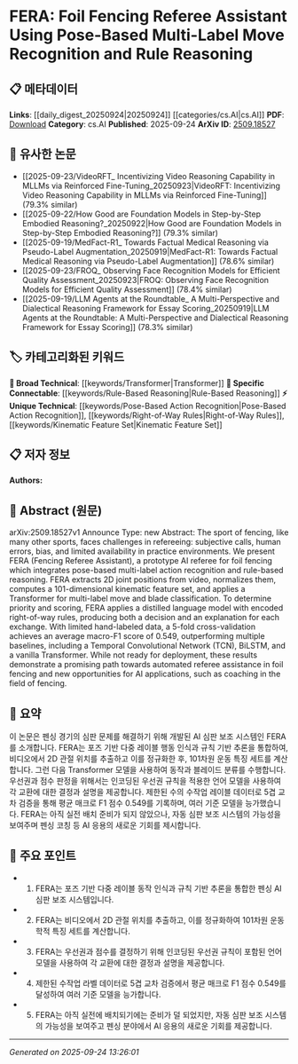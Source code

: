 <!-- KEYWORD_LINKING_METADATA:
{
  "processed_timestamp": "2025-09-24T13:26:01.188709",
  "vocabulary_version": "1.0",
  "selected_keywords": [
    "Transformer",
    "Pose-Based Action Recognition",
    "Rule-Based Reasoning",
    "Right-of-Way Rules",
    "Kinematic Feature Set"
  ],
  "rejected_keywords": [],
  "similarity_scores": {
    "Transformer": 0.85,
    "Pose-Based Action Recognition": 0.72,
    "Rule-Based Reasoning": 0.7,
    "Right-of-Way Rules": 0.68,
    "Kinematic Feature Set": 0.66
  },
  "extraction_method": "AI_prompt_based",
  "budget_applied": true,
  "candidates_json": {
    "candidates": [
      {
        "surface": "Transformer",
        "canonical": "Transformer",
        "aliases": [],
        "category": "broad_technical",
        "rationale": "Transformers are a key component in the system's architecture, linking to broader AI and machine learning discussions.",
        "novelty_score": 0.45,
        "connectivity_score": 0.88,
        "specificity_score": 0.7,
        "link_intent_score": 0.85
      },
      {
        "surface": "Pose-Based Action Recognition",
        "canonical": "Pose-Based Action Recognition",
        "aliases": [
          "Pose Recognition",
          "Action Recognition"
        ],
        "category": "unique_technical",
        "rationale": "This technique is central to the paper's methodology, providing a unique angle for linking AI in sports.",
        "novelty_score": 0.78,
        "connectivity_score": 0.65,
        "specificity_score": 0.82,
        "link_intent_score": 0.72
      },
      {
        "surface": "Rule-Based Reasoning",
        "canonical": "Rule-Based Reasoning",
        "aliases": [
          "Rule Reasoning"
        ],
        "category": "specific_connectable",
        "rationale": "It connects to discussions on AI systems that incorporate logical reasoning processes.",
        "novelty_score": 0.6,
        "connectivity_score": 0.75,
        "specificity_score": 0.78,
        "link_intent_score": 0.7
      },
      {
        "surface": "Right-of-Way Rules",
        "canonical": "Right-of-Way Rules",
        "aliases": [
          "Priority Rules"
        ],
        "category": "unique_technical",
        "rationale": "These rules are essential for understanding the decision-making process in the AI system.",
        "novelty_score": 0.72,
        "connectivity_score": 0.6,
        "specificity_score": 0.85,
        "link_intent_score": 0.68
      },
      {
        "surface": "Kinematic Feature Set",
        "canonical": "Kinematic Feature Set",
        "aliases": [
          "Kinematic Features"
        ],
        "category": "unique_technical",
        "rationale": "This feature set is crucial for the system's ability to analyze movements, linking to biomechanics in AI.",
        "novelty_score": 0.65,
        "connectivity_score": 0.68,
        "specificity_score": 0.8,
        "link_intent_score": 0.66
      }
    ],
    "ban_list_suggestions": [
      "AI Referee",
      "Foil Fencing"
    ]
  },
  "decisions": [
    {
      "candidate_surface": "Transformer",
      "resolved_canonical": "Transformer",
      "decision": "linked",
      "scores": {
        "novelty": 0.45,
        "connectivity": 0.88,
        "specificity": 0.7,
        "link_intent": 0.85
      }
    },
    {
      "candidate_surface": "Pose-Based Action Recognition",
      "resolved_canonical": "Pose-Based Action Recognition",
      "decision": "linked",
      "scores": {
        "novelty": 0.78,
        "connectivity": 0.65,
        "specificity": 0.82,
        "link_intent": 0.72
      }
    },
    {
      "candidate_surface": "Rule-Based Reasoning",
      "resolved_canonical": "Rule-Based Reasoning",
      "decision": "linked",
      "scores": {
        "novelty": 0.6,
        "connectivity": 0.75,
        "specificity": 0.78,
        "link_intent": 0.7
      }
    },
    {
      "candidate_surface": "Right-of-Way Rules",
      "resolved_canonical": "Right-of-Way Rules",
      "decision": "linked",
      "scores": {
        "novelty": 0.72,
        "connectivity": 0.6,
        "specificity": 0.85,
        "link_intent": 0.68
      }
    },
    {
      "candidate_surface": "Kinematic Feature Set",
      "resolved_canonical": "Kinematic Feature Set",
      "decision": "linked",
      "scores": {
        "novelty": 0.65,
        "connectivity": 0.68,
        "specificity": 0.8,
        "link_intent": 0.66
      }
    }
  ]
}
-->

# FERA: Foil Fencing Referee Assistant Using Pose-Based Multi-Label Move Recognition and Rule Reasoning

## 📋 메타데이터

**Links**: [[daily_digest_20250924|20250924]] [[categories/cs.AI|cs.AI]]
**PDF**: [Download](https://arxiv.org/pdf/2509.18527.pdf)
**Category**: cs.AI
**Published**: 2025-09-24
**ArXiv ID**: [2509.18527](https://arxiv.org/abs/2509.18527)

## 🔗 유사한 논문
- [[2025-09-23/VideoRFT_ Incentivizing Video Reasoning Capability in MLLMs via Reinforced Fine-Tuning_20250923|VideoRFT: Incentivizing Video Reasoning Capability in MLLMs via Reinforced Fine-Tuning]] (79.3% similar)
- [[2025-09-22/How Good are Foundation Models in Step-by-Step Embodied Reasoning?_20250922|How Good are Foundation Models in Step-by-Step Embodied Reasoning?]] (79.3% similar)
- [[2025-09-19/MedFact-R1_ Towards Factual Medical Reasoning via Pseudo-Label Augmentation_20250919|MedFact-R1: Towards Factual Medical Reasoning via Pseudo-Label Augmentation]] (78.6% similar)
- [[2025-09-23/FROQ_ Observing Face Recognition Models for Efficient Quality Assessment_20250923|FROQ: Observing Face Recognition Models for Efficient Quality Assessment]] (78.4% similar)
- [[2025-09-19/LLM Agents at the Roundtable_ A Multi-Perspective and Dialectical Reasoning Framework for Essay Scoring_20250919|LLM Agents at the Roundtable: A Multi-Perspective and Dialectical Reasoning Framework for Essay Scoring]] (78.3% similar)

## 🏷️ 카테고리화된 키워드
**🧠 Broad Technical**: [[keywords/Transformer|Transformer]]
**🔗 Specific Connectable**: [[keywords/Rule-Based Reasoning|Rule-Based Reasoning]]
**⚡ Unique Technical**: [[keywords/Pose-Based Action Recognition|Pose-Based Action Recognition]], [[keywords/Right-of-Way Rules|Right-of-Way Rules]], [[keywords/Kinematic Feature Set|Kinematic Feature Set]]

## 📋 저자 정보

**Authors:** 

## 📄 Abstract (원문)

arXiv:2509.18527v1 Announce Type: new 
Abstract: The sport of fencing, like many other sports, faces challenges in refereeing: subjective calls, human errors, bias, and limited availability in practice environments. We present FERA (Fencing Referee Assistant), a prototype AI referee for foil fencing which integrates pose-based multi-label action recognition and rule-based reasoning. FERA extracts 2D joint positions from video, normalizes them, computes a 101-dimensional kinematic feature set, and applies a Transformer for multi-label move and blade classification. To determine priority and scoring, FERA applies a distilled language model with encoded right-of-way rules, producing both a decision and an explanation for each exchange. With limited hand-labeled data, a 5-fold cross-validation achieves an average macro-F1 score of 0.549, outperforming multiple baselines, including a Temporal Convolutional Network (TCN), BiLSTM, and a vanilla Transformer. While not ready for deployment, these results demonstrate a promising path towards automated referee assistance in foil fencing and new opportunities for AI applications, such as coaching in the field of fencing.

## 📝 요약

이 논문은 펜싱 경기의 심판 문제를 해결하기 위해 개발된 AI 심판 보조 시스템인 FERA를 소개합니다. FERA는 포즈 기반 다중 레이블 행동 인식과 규칙 기반 추론을 통합하여, 비디오에서 2D 관절 위치를 추출하고 이를 정규화한 후, 101차원 운동 특징 세트를 계산합니다. 그런 다음 Transformer 모델을 사용하여 동작과 블레이드 분류를 수행합니다. 우선권과 점수 판정을 위해서는 인코딩된 우선권 규칙을 적용한 언어 모델을 사용하여 각 교환에 대한 결정과 설명을 제공합니다. 제한된 수의 수작업 레이블 데이터로 5겹 교차 검증을 통해 평균 매크로 F1 점수 0.549를 기록하며, 여러 기준 모델을 능가했습니다. FERA는 아직 실전 배치 준비가 되지 않았으나, 자동 심판 보조 시스템의 가능성을 보여주며 펜싱 코칭 등 AI 응용의 새로운 기회를 제시합니다.

## 🎯 주요 포인트

- 1. FERA는 포즈 기반 다중 레이블 동작 인식과 규칙 기반 추론을 통합한 펜싱 AI 심판 보조 시스템입니다.
- 2. FERA는 비디오에서 2D 관절 위치를 추출하고, 이를 정규화하여 101차원 운동학적 특징 세트를 계산합니다.
- 3. FERA는 우선권과 점수를 결정하기 위해 인코딩된 우선권 규칙이 포함된 언어 모델을 사용하여 각 교환에 대한 결정과 설명을 제공합니다.
- 4. 제한된 수작업 라벨 데이터로 5겹 교차 검증에서 평균 매크로 F1 점수 0.549를 달성하여 여러 기준 모델을 능가합니다.
- 5. FERA는 아직 실전에 배치되기에는 준비가 덜 되었지만, 자동 심판 보조 시스템의 가능성을 보여주고 펜싱 분야에서 AI 응용의 새로운 기회를 제공합니다.


---

*Generated on 2025-09-24 13:26:01*
